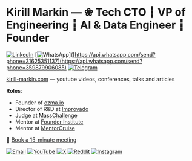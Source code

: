 # Kirill Markin — ❀ Tech CTO ┇ VP of Engineering ┇ AI & Data Engineer ┇ Founder

[![LinkedIn](https://img.shields.io/badge/LinkedIn-Kirill_Markin-blue?logo=linkedin&style=flat)](https://www.linkedin.com/in/kirill-markin/)
[![WhatsApp](https://img.shields.io/badge/WhatsApp-+359879906085-green?logo=whatsapp&style=flat)]([https://api.whatsapp.com/send?phone=31625351137](https://api.whatsapp.com/send?phone=359879906085)
[![Telegram](https://img.shields.io/badge/Telegram-Kirmark-lightblue?logo=telegram&style=flat)](https://t.me/kirmark)

[kirill-markin.com](https://kirill-markin.com) — youtube videos, conferences, talks and articles

**Roles**:

- Founder of [ozma.io](https://ozma.io)
- Director of R&D at [Improvado](https://improvado.io/)
- Judge at [MassChallenge](https://masschallenge.org/)
- Mentor at [Founder Institute](https://fi.co/mentors/11022)
- Mentor at [MentorCruise](https://mentorcruise.com/mentor/kirillmarkin/)

📆 [Book a 15-minute meeting](https://calendar.app.google/pgnsq3MDbKkVwviV8)  

[![Email](https://img.shields.io/badge/Email-markinkirill@gmail.com-white?logo=gmail&style=flat)](mailto:markinkirill@gmail.com)
[![YouTube](https://img.shields.io/badge/YouTube-Kirill_Markin-darkred?logo=youtube&style=flat)](https://www.youtube.com/@kirill-markin)
[![X](https://img.shields.io/badge/twitter-Kirill_Markin-black?logo=x&style=flat)](https://x.com/kirill_markin_)
[![Reddit](https://img.shields.io/badge/Reddit-Kirmark-orange?logo=reddit&style=flat)](https://www.reddit.com/user/Kirmark/)
[![Instagram](https://img.shields.io/badge/Instagram-kirill.markin.kira-pink?logo=instagram&style=flat)](https://www.instagram.com/kirill.markin.kira/)
